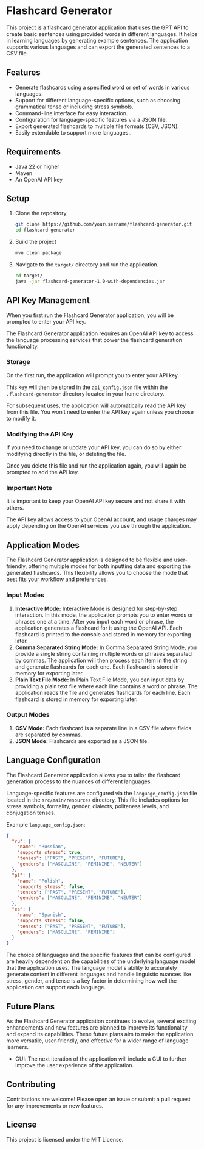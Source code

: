 # Flashcard Generator

This project is a flashcard generator application that uses the GPT API to create basic sentences using provided words in different languages. It helps in learning languages by generating example sentences. The application supports various languages and can export the generated sentences to a CSV file.

## Features

- Generate flashcards using a specified word or set of words in various languages.
- Support for different language-specific options, such as choosing grammatical tense or including stress symbols.
- Command-line interface for easy interaction.
- Configuration for language-specific features via a JSON file.
- Export generated flashcards to multiple file formats (CSV, JSON).
- Easily extendable to support more languages..

## Requirements

- Java 22 or higher
- Maven
- An OpenAI API key

## Setup

1. Clone the repository

   ```bash
   git clone https://github.com/yourusername/flashcard-generator.git
   cd flashcard-generator
   ```

4. Build the project

    ```bash
    mvn clean package
    ```

5. Navigate to the `target/` directory and run the application.

    ```bash
    cd target/
   java -jar flashcard-generator-1.0-with-dependencies.jar
    ```
   
## API Key Management

When you first run the Flashcard Generator application, you will be prompted to enter your API key.

The Flashcard Generator application requires an OpenAI API key to access the language processing services that power the flashcard generation functionality.

### Storage

On the first run, the application will prompt you to enter your API key.

This key will then be stored in the `api_config.json` file within the `.flashcard-generator` directory located in your home directory.

For subsequent uses, the application will automatically read the API key from this file. You won’t need to enter the API key again unless you choose to modify it.

### Modifying the API Key

If you need to change or update your API key, you can do so by either modifying directly in the file, or deleting the file.

Once you delete this file and run the application again, you will again be prompted to add the API key.

### Important Note

It is important to keep your OpenAI API key secure and not share it with others. 

The API key allows access to your OpenAI account, and usage charges may apply depending on the OpenAI services you use through the application.

## Application Modes

The Flashcard Generator application is designed to be flexible and user-friendly, offering multiple modes for both inputting data and exporting the generated flashcards. 
This flexibility allows you to choose the mode that best fits your workflow and preferences.

### Input Modes

1. **Interactive Mode:**  Interactive Mode is designed for step-by-step interaction. In this mode, the application prompts you to enter words or phrases one at a time. After you input each word or phrase, the application generates a flashcard for it using the OpenAI API. Each flashcard is printed to the console and stored in memory for exporting later.
2. **Comma Separated String Mode:** In Comma Separated String Mode, you provide a single string containing multiple words or phrases separated by commas. The application will then process each item in the string and generate flashcards for each one. Each flashcard is stored in memory for exporting later.
3. **Plain Text File Mode:** In Plain Text File Mode, you can input data by providing a plain text file where each line contains a word or phrase. The application reads the file and generates flashcards for each line. Each flashcard is stored in memory for exporting later.

### Output Modes

1. **CSV Mode:** Each flashcard is a separate line in a CSV file where fields are separated by commas.
2. **JSON Mode:** Flashcards are exported as a JSON file.

## Language Configuration

The Flashcard Generator application allows you to tailor the flashcard generation process to the nuances of different languages.

Language-specific features are configured via the `language_config.json` file located in the `src/main/resources` directory. This file includes options for stress symbols, formality, gender, dialects, politeness levels, and conjugation tenses.

Example `language_config.json`:

  ```json
  {
    "ru": {
      "name": "Russian",
      "supports_stress": true,
      "tenses": ["PAST", "PRESENT", "FUTURE"],
      "genders": ["MASCULINE", "FEMININE", "NEUTER"]
    },
    "pl": {
      "name": "Polish",
      "supports_stress": false,
      "tenses": ["PAST", "PRESENT", "FUTURE"],
      "genders": ["MASCULINE", "FEMININE", "NEUTER"]
    },
    "es": {
      "name": "Spanish",
      "supports_stress": false,
      "tenses": ["PAST", "PRESENT", "FUTURE"],
      "genders": ["MASCULINE", "FEMININE"]
    }
  }
  ```

The choice of languages and the specific features that can be configured are heavily dependent on the capabilities of the underlying language model that the application uses. The language model's ability to accurately generate content in different languages and handle linguistic nuances like stress, gender, and tense is a key factor in determining how well the application can support each language.

## Future Plans

As the Flashcard Generator application continues to evolve, several exciting enhancements and new features are planned to improve its functionality and expand its capabilities. These future plans aim to make the application more versatile, user-friendly, and effective for a wider range of language learners.

- GUI: The next iteration of the application will include a GUI to further improve the user experience of the application.

## Contributing

Contributions are welcome! Please open an issue or submit a pull request for any improvements or new features.

## License

This project is licensed under the MIT License.
